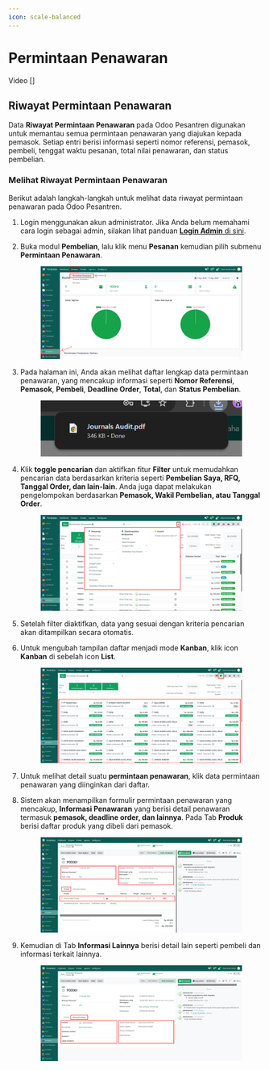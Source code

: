 ```yaml
---
icon: scale-balanced
---
```


# Permintaan Penawaran

Video \[]

## Riwayat Permintaan Penawaran

Data **Riwayat Permintaan Penawaran** pada Odoo Pesantren digunakan untuk memantau semua permintaan penawaran yang diajukan kepada pemasok. Setiap entri berisi informasi seperti nomor referensi, pemasok, pembeli, tenggat waktu pesanan, total nilai penawaran, dan status pembelian.

### Melihat Riwayat Permintaan Penawaran

Berikut adalah langkah-langkah untuk melihat data riwayat permintaan penawaran pada Odoo Pesantren.

1. Login menggunakan akun administrator. Jika Anda belum memahami cara login sebagai admin, silakan lihat panduan [**Login Admin** di sini](../../panduan-login/login-admin.md).
2.  Buka modul **Pembelian**, lalu klik menu **Pesanan** kemudian pilih submenu **Permintaan Penawaran**.

    <figure><img src="../../.gitbook/assets/images-818.png" alt=""><figcaption></figcaption></figure>


3.  Pada halaman ini, Anda akan melihat daftar lengkap data permintaan penawaran, yang mencakup informasi seperti **Nomor Referensi**, **Pemasok**, **Pembeli**, **Deadline Order**, **Total**, dan **Status Pembelian**.

    <figure><img src="../../.gitbook/assets/images-819.png" alt=""><figcaption></figcaption></figure>


4.  Klik **toggle pencarian** dan aktifkan fitur **Filter** untuk memudahkan pencarian data berdasarkan kriteria seperti **Pembelian Saya, RFQ, Tanggal Order, dan lain-lain**. Anda juga dapat melakukan pengelompokan berdasarkan **Pemasok, Wakil Pembelian, atau Tanggal Order**.

    <figure><img src="../../.gitbook/assets/images-820.png" alt=""><figcaption></figcaption></figure>


5. Setelah filter diaktifkan, data yang sesuai dengan kriteria pencarian akan ditampilkan secara otomatis.
6.  Untuk mengubah tampilan daftar menjadi mode **Kanban**, klik icon **Kanban** di sebelah icon **List**.

    <figure><img src="../../.gitbook/assets/images-821.png" alt=""><figcaption></figcaption></figure>


7. Untuk melihat detail suatu **permintaan penawaran**, klik data permintaan penawaran yang diinginkan dari daftar.
8.  Sistem akan menampilkan formulir permintaan penawaran yang mencakup, **Informasi Penawaran** yang berisi detail penawaran termasuk **pemasok, deadline order, dan lainnya**. Pada Tab **Produk** berisi daftar produk yang dibeli dari pemasok.

    <figure><img src="../../.gitbook/assets/images-822.png" alt=""><figcaption></figcaption></figure>


9.  Kemudian di Tab **Informasi Lainnya** berisi detail lain seperti pembeli dan informasi terkait lainnya.

    <figure><img src="../../.gitbook/assets/images-823.png" alt=""><figcaption></figcaption></figure>
